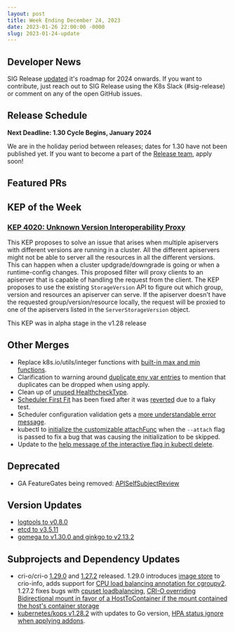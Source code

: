 ```yaml
---
layout: post
title: Week Ending December 24, 2023
date: 2023-01-26 22:00:00 -0000
slug: 2023-01-24-update
---
```


## Developer News

SIG Release [updated](https://groups.google.com/a/kubernetes.io/g/dev/c/JfZQhip-R7U) it's roadmap for 2024 onwards. If you want to contribute, just reach out to SIG Release using the K8s Slack (#sig-release) or comment on any of the open GitHub issues.

## Release Schedule

**Next Deadline: 1.30 Cycle Begins, January 2024**

We are in the holiday period between releases; dates for 1.30 have not been published yet. If you want to become a part of the [Release team](https://github.com/kubernetes/sig-release/issues/2377), apply soon!

## Featured PRs


## KEP of the Week

### [KEP 4020: Unknown Version Interoperability Proxy](https://github.com/kubernetes/enhancements/tree/master/keps/sig-api-machinery/4020-unknown-version-interoperability-proxy)

This KEP proposes to solve an issue that arises when multiple apiservers with different versions are running in a cluster. All the different apiservers might not be able to server all the resources in all the different versions. This can happen when a cluster updgrade/downgrade is going or when a runtime-config changes. This proposed filter will proxy clients to an apiserver that is capable of handling the request from the client. The KEP proposes to use the existing `StorageVersion` API to figure out which group, version and resources an apiserver can serve. If the apiserver doesn't have the requested group/version/resource locally, the request will be proxied to one of the apiservers listed in the `ServerStorageVersion` object. 

This KEP was in alpha stage in the v1.28 release

## Other Merges

* Replace k8s.io/utils/integer functions with [built-in max and min functions](https://github.com/kubernetes/kubernetes/pull/122310).
* Clarification to warning around [duplicate env var entries](https://github.com/kubernetes/kubernetes/pull/122126) to mention that duplicates can be dropped when using apply.
* Clean up of [unused HealthcheckType](https://github.com/kubernetes/kubernetes/pull/122083).
* [Scheduler First Fit](https://github.com/kubernetes/kubernetes/pull/122435) has been fixed after it was [reverted](https://github.com/kubernetes/kubernetes/pull/122317) due to a flaky test.
* Scheduler configuration validation gets a [more understandable error message](https://github.com/kubernetes/kubernetes/pull/122387).
* kubectl to [initialize the customizable attachFunc](https://github.com/kubernetes/kubernetes/pull/122447) when the `--attach` flag is passed to fix a bug that was causing the initialization to be skipped.
* Update to the [help message of the interactive flag in kubectl delete](https://github.com/kubernetes/kubernetes/pull/122441).

## Deprecated

* GA FeatureGates being removed: [APISelfSubjectReview](https://github.com/kubernetes/kubernetes/pull/122032)

## Version Updates

* [logtools to v0.8.0](https://github.com/kubernetes/kubernetes/pull/122436)
* [etcd to v3.5.11](https://github.com/kubernetes/kubernetes/pull/122393)
* [gomega to v1.30.0 and ginkgo to v2.13.2](https://github.com/kubernetes/kubernetes/pull/122395)

## Subprojects and Dependency Updates

* cri-o/cri-o [1.29.0](https://github.com/cri-o/cri-o/releases/tag/v1.29.0) and [1.27.2](https://github.com/cri-o/cri-o/releases/tag/v1.27.2) released. 1.29.0 introduces [image store](https://github.com/cri-o/cri-o/pull/7401) to crio-info, adds support for [CPU load balancing annotation for cgroupv2](https://github.com/cri-o/cri-o/pull/7485). 1.27.2 fixes bugs with [cpuset loadbalancing](https://github.com/cri-o/cri-o/pull/7291), [CRI-O overriding Bidirectional mount in favor of a HostToContainer if the mount contained the host's container storage](https://github.com/cri-o/cri-o/pull/7457)
* [kubernetes/kops v1.28.2](https://github.com/kubernetes/kops/releases/tag/v1.28.2) with updates to Go version, [HPA status ignore when applying addons](https://github.com/kubernetes/kops/commit/cbed82e9f363f002de14ab0d0142aeb18da27a43).
